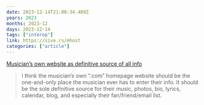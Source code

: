 ```yaml
---
date: 2023-12-14T21:00:34.409Z
years: 2023
months: 2023-12
days: 2023-12-14
tags: ["interop"]
link: https://sive.rs/mhost
categories: ["article"]
---
```

[Musician’s own website as definitive source of all info](https://sive.rs/mhost)

> I think the musician’s own “.com” homepage website should be the one-and-only place the musician ever has to enter their info. It should be the sole definitive source for their music, photos, bio, lyrics, calendar, blog, and especially their fan/friend/email list.
